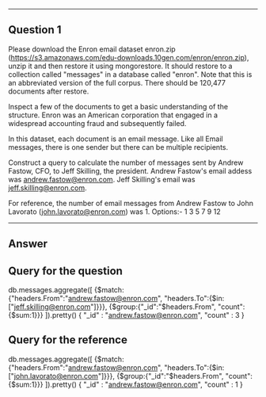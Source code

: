 ----------
Question 1
----------

Please download the Enron email dataset enron.zip (https://s3.amazonaws.com/edu-downloads.10gen.com/enron/enron.zip), unzip it and then restore it using mongorestore. It should restore to a collection called "messages" in a database called "enron". Note that this is an abbreviated version of the full corpus. There should be 120,477 documents after restore. 

Inspect a few of the documents to get a basic understanding of the structure. Enron was an American corporation that engaged in a widespread accounting fraud and subsequently failed. 

In this dataset, each document is an email message. Like all Email messages, there is one sender but there can be multiple recipients. 

Construct a query to calculate the number of messages sent by Andrew Fastow, CFO, to Jeff Skilling, the president. Andrew Fastow's email addess was andrew.fastow@enron.com. Jeff Skilling's email was jeff.skilling@enron.com. 

For reference, the number of email messages from Andrew Fastow to John Lavorato (john.lavorato@enron.com) was 1.
Options:-
1
3
5
7
9
12

------
Answer
------

Query for the question
----------------------

db.messages.aggregate([
{$match:{"headers.From":"andrew.fastow@enron.com", "headers.To":{$in:["jeff.skilling@enron.com"]}}},
{$group:{"_id":"$headers.From", "count":{$sum:1}}}
]).pretty()
{ "_id" : "andrew.fastow@enron.com", "count" : 3 }

Query for the reference
-----------------------

db.messages.aggregate([
{$match:{"headers.From":"andrew.fastow@enron.com", "headers.To":{$in:["john.lavorato@enron.com"]}}},
{$group:{"_id":"$headers.From", "count":{$sum:1}}}
]).pretty()
{ "_id" : "andrew.fastow@enron.com", "count" : 1 }